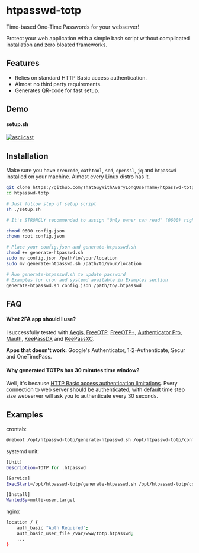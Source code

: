 # htpasswd-totp

Time-based One-Time Passwords for your webserver!

Protect your web application with a simple bash script without complicated installation and zero bloated frameworks.
## Features

- Relies on standard HTTP Basic access authentication.
- Almost no third party requirements.
- Generates QR-code for fast setup.

## Demo
#### setup.sh
[![asciicast](https://asciinema.org/a/603457.svg)](https://asciinema.org/a/603457)

## Installation

Make sure you have ```qrencode```, ```oathtool```, ```sed```, ```openssl```, ```jq``` and ```htpasswd``` installed on your machine. Almost every Linux distro has it.

```bash
git clone https://github.com/ThatGuyWithAVeryLongUsername/htpasswd-totp.git
cd htpasswd-totp

# Just follow step of setup script
sh ./setup.sh

# It's STRONGLY recommended to assign "Only owner can read" (0600) rights to config.json.  

chmod 0600 config.json
chown root config.json

# Place your config.json and generate-htpasswd.sh
chmod +x generate-htpasswd.sh
sudo mv config.json /path/to/your/location
sudo mv generate-htpasswd.sh /path/to/your/location

# Run generate-htpasswd.sh to update password
# Examples for cron and systemd available in Examples section
generate-htpasswd.sh config.json /path/to/.htpasswd


```

    
## FAQ

#### What 2FA app should I use?

I successfully tested with [Aegis](https://getaegis.app/), [FreeOTP](https://freeotp.github.io/), [FreeOTP+](https://github.com/helloworld1/FreeOTPPlus), [Authenticator Pro](https://github.com/jamie-mh/AuthenticatorPro), [Mauth](https://github.com/X1nto/Mauth), [KeePassDX](https://www.keepassdx.com/) and [KeePassXC](https://keepassxc.org/).

**Apps that doesn't work:** Google's Authenticator, 1-2-Authenticate, Secur and OneTimePass.
#### Why generated TOTPs has 30 minutes time window?

Well, it's because [HTTP Basic access authentication limitations](https://en.wikipedia.org/wiki/Basic_access_authentication). Every connection to web server should be authenticated, with default time step size webserver will ask you to authenticate every 30 seconds.


## Examples
crontab:
```bash
@reboot /opt/htpasswd-totp/generate-htpasswd.sh /opt/htpasswd-totp/config.json /var/www/totp.htpasswd
```
systemd unit:
```bash
[Unit]
Description=TOTP for .htpasswd

[Service]
ExecStart=/opt/htpasswd-totp/generate-htpasswd.sh /opt/htpasswd-totp/config.json /var/www/totp.htpasswd

[Install]
WantedBy=multi-user.target
```
nginx
```bash
location / {
    auth_basic "Auth Required";
    auth_basic_user_file /var/www/totp.htpasswd;
    ...
}
```
